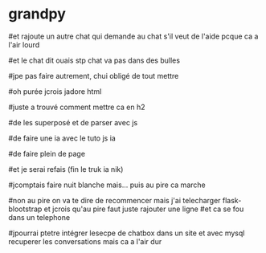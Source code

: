 # grandpy


#et rajoute un autre chat qui demande au chat s'il veut de l'aide pcque ca a l'air lourd

#et le chat dit ouais stp chat va pas dans des bulles

#jpe pas faire autrement, chui obligé de tout mettre

#oh purée jcrois jadore html

#juste a trouvé comment mettre ca en h2

#de les superposé et de parser avec js

#de faire une ia avec le tuto js ia

#de faire plein de page

#et je serai refais (fin le truk ia nik)

#jcomptais faire nuit blanche mais... puis au pire ca marche

#non au pire on va te dire de recommencer mais j'ai telecharger flask-blootstrap et jcrois qu'au pire faut juste rajouter une ligne 
#et ca se fou dans un telephone

#jpourrai ptetre intégrer lesecpe de chatbox dans un site et avec mysql recuperer les conversations mais ca a l'air dur

